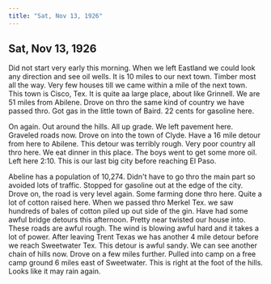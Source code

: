 ```yaml
---  
title: "Sat, Nov 13, 1926"  
---  
```

## Sat, Nov 13, 1926
Did not start very early this morning. When we left Eastland we could look any direction and see oil wells. It is 10 miles to our next town. Timber most all the way. Very few houses till we came within a mile of the next town. This town is Cisco, Tex. It is quite aa large place, about like Grinnell. We are 51 miles from Abilene. Drove on thro the same kind of country we have passed thro. Got gas in the little town of Baird. 22 cents for gasoline here.

On again. Out around the hills. All up grade. We left pavement here. Graveled roads now. Drove on into the town of Clyde. Have a 16 mile detour from here to Abilene. This detour was terribly rough. Very poor country all thro here. We eat dinner in this place. The boys went to get some more oil. Left here 2:10. This is our last big city before reaching El Paso.

Abeline has a population of 10,274. Didn't have to go thro the main part so avoided lots of traffic. Stopped for gasoline out at the edge of the city. Drove on, the road is very level again. Some farming done thro here. Quite a lot of cotton raised here. When we passed thro Merkel Tex. we saw hundreds of bales of cotton piled up out side of the gin. Have had some awful bridge detours this afternoon. Pretty near twisted our house into. These roads are awful rough. The wind is blowing awful hard and it takes a lot of power. After leaving Trent Texas we has another 4 mile detour before we reach Sweetwater Tex. This detour is awful sandy. We can see another chain of hills now. Drove on a few miles further. Pulled into camp on a free camp ground 6 miles east of Sweetwater. This is right at the foot of the hills. Looks like it may rain again.


